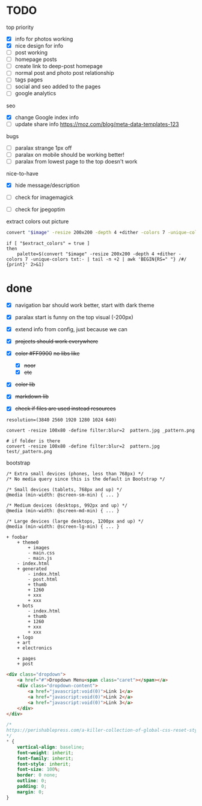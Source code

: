 # TODO


top priority

- [x] info for photos working
- [x] nice design for info
- [ ] post working
- [ ] homepage posts
- [ ] create link to deep-post homepage
- [ ] normal post and photo post relationship
- [ ] tags pages
- [ ] social and seo added to the pages
- [ ] google analytics

seo

- [x] change Google index info
- [ ] update share info <https://moz.com/blog/meta-data-templates-123>

bugs

- [ ] paralax strange 1px off
- [ ] paralax on mobile should be working better!
- [ ] paralax from lowest page to the top doesn't work

nice-to-have

- [x] hide message/description
- [ ] check for imagemagick
- [ ] check for jpegoptim


extract colors out picture

```bash
convert "$image" -resize 200x200 -depth 4 +dither -colors 7 -unique-colors txt
```

```
if [ "$extract_colors" = true ]
then
	palette=$(convert "$image" -resize 200x200 -depth 4 +dither -colors 7 -unique-colors txt:- | tail -n +2 | awk 'BEGIN{RS=" "} /#/ {print}' 2>&1)
```

# done

- [x] navigation bar should work better, start with dark theme
- [x] paralax start is funny on the top visual (-200px)
- [x] extend info from config, just because we can
- [x] ~~projects should work everywhere~~
- [x] ~~color #FF9900~~
~~no libs like~~
	- [x] ~~noor~~
	- [x] ~~etc~~
- [x] ~~color lib~~
- [x] ~~markdown lib~~
- [x] ~~check if files are used instead resources~~


```
resolution=(3840 2560 1920 1280 1024 640)
```


```
convert -resize 100x80 -define filter:blur=2  pattern.jpg _pattern.png
```

```
# if folder is there
convert -resize 100x80 -define filter:blur=2  pattern.jpg test/_pattern.png
```



bootstrap
```
/* Extra small devices (phones, less than 768px) */
/* No media query since this is the default in Bootstrap */

/* Small devices (tablets, 768px and up) */
@media (min-width: @screen-sm-min) { ... }

/* Medium devices (desktops, 992px and up) */
@media (min-width: @screen-md-min) { ... }

/* Large devices (large desktops, 1200px and up) */
@media (min-width: @screen-lg-min) { ... }
```



```
+ foobar
	+ theme0
		+ images
		- main.css
		- main.js
	- index.html
	+ generated
		- index.html
		- post.html
		+ thumb
		+ 1260
		+ xxx
		+ xxx
	+ bots
		- index.html
		+ thumb
		+ 1260
		+ xxx
		+ xxx
	+ logo
	+ art
	+ electronics

	+ pages
	+ post
```



```html
<div class="dropdown">
	<a href="#">Dropdown Menu<span class="caret"></span></a>
	<div class="dropdown-content">
		<a href="javascript:void(0)">Link 1</a>
		<a href="javascript:void(0)">Link 2</a>
		<a href="javascript:void(0)">Link 3</a>
	</div>
</div>
```



```css
/*
https://perishablepress.com/a-killer-collection-of-global-css-reset-styles/
*/
* {
	vertical-align: baseline;
	font-weight: inherit;
	font-family: inherit;
	font-style: inherit;
	font-size: 100%;
	border: 0 none;
	outline: 0;
	padding: 0;
	margin: 0;
}
```